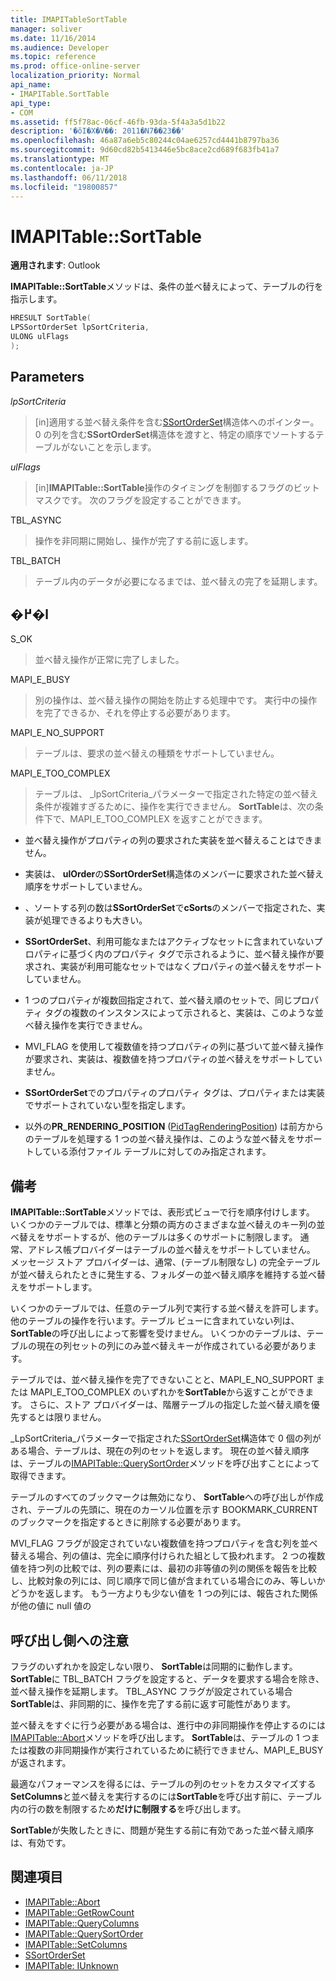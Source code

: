 ```yaml
---
title: IMAPITableSortTable
manager: soliver
ms.date: 11/16/2014
ms.audience: Developer
ms.topic: reference
ms.prod: office-online-server
localization_priority: Normal
api_name:
- IMAPITable.SortTable
api_type:
- COM
ms.assetid: ff5f78ac-06cf-46fb-93da-5f4a3a5d1b22
description: '�ŏI�X�V��: 2011�N7��23��'
ms.openlocfilehash: 46a87a6eb5c80244c04ae6257cd4441b8797ba36
ms.sourcegitcommit: 9d60cd82b5413446e5bc8ace2cd689f683fb41a7
ms.translationtype: MT
ms.contentlocale: ja-JP
ms.lasthandoff: 06/11/2018
ms.locfileid: "19800857"
---
```

# <a name="imapitablesorttable"></a>IMAPITable::SortTable

**適用されます**: Outlook 
  
**IMAPITable::SortTable**メソッドは、条件の並べ替えによって、テーブルの行を指示します。 
  
```cpp
HRESULT SortTable(
LPSSortOrderSet lpSortCriteria,
ULONG ulFlags
);
```

## <a name="parameters"></a>Parameters

_lpSortCriteria_
  
> [in]適用する並べ替え条件を含む[SSortOrderSet](ssortorderset.md)構造体へのポインター。 0 の列を含む**SSortOrderSet**構造体を渡すと、特定の順序でソートするテーブルがないことを示します。 
    
_ulFlags_
  
> [in]**IMAPITable::SortTable**操作のタイミングを制御するフラグのビットマスクです。 次のフラグを設定することができます。 
    
TBL_ASYNC 
  
> 操作を非同期に開始し、操作が完了する前に返します。
    
TBL_BATCH 
  
> テーブル内のデータが必要になるまでは、並べ替えの完了を延期します。
    
## <a name="return-value"></a>�߂�l

S_OK 
  
> 並べ替え操作が正常に完了しました。
    
MAPI_E_BUSY 
  
> 別の操作は、並べ替え操作の開始を防止する処理中です。 実行中の操作を完了できるか、それを停止する必要があります。
    
MAPI_E_NO_SUPPORT 
  
> テーブルは、要求の並べ替えの種類をサポートしていません。
    
MAPI_E_TOO_COMPLEX 
  
> テーブルは、 _lpSortCriteria_パラメーターで指定された特定の並べ替え条件が複雑すぎるために、操作を実行できません。 **SortTable**は、次の条件下で、MAPI_E_TOO_COMPLEX を返すことができます。 
    
   - 並べ替え操作がプロパティの列の要求された実装を並べ替えることはできません。
    
   - 実装は、 **ulOrder**の**SSortOrderSet**構造体のメンバーに要求された並べ替え順序をサポートしていません。 
    
   - 、ソートする列の数は**SSortOrderSet**で**cSorts**のメンバーで指定された、実装が処理できるよりも大きい。
    
   - **SSortOrderSet**、利用可能なまたはアクティブなセットに含まれていないプロパティに基づく内のプロパティ タグで示されるように、並べ替え操作が要求され、実装が利用可能なセットではなくプロパティの並べ替えをサポートしていません。
    
   - 1 つのプロパティが複数回指定されて、並べ替え順のセットで、同じプロパティ タグの複数のインスタンスによって示されると、実装は、このような並べ替え操作を実行できません。
    
   - MVI_FLAG を使用して複数値を持つプロパティの列に基づいて並べ替え操作が要求され、実装は、複数値を持つプロパティの並べ替えをサポートしていません。 
    
   - **SSortOrderSet**でのプロパティのプロパティ タグは、プロパティまたは実装でサポートされていない型を指定します。 
    
   - 以外の**PR_RENDERING_POSITION** ([PidTagRenderingPosition](pidtagrenderingposition-canonical-property.md)) は前方からのテーブルを処理する 1 つの並べ替え操作は、このような並べ替えをサポートしている添付ファイル テーブルに対してのみ指定されます。
    
## <a name="remarks"></a>備考

**IMAPITable::SortTable**メソッドでは、表形式ビューで行を順序付けします。 いくつかのテーブルでは、標準と分類の両方のさまざまな並べ替えのキー列の並べ替えをサポートするが、他のテーブルは多くのサポートに制限します。 通常、アドレス帳プロバイダーはテーブルの並べ替えをサポートしていません。 メッセージ ストア プロバイダーは、通常、(テーブル制限なし) の完全テーブルが並べ替えられたときに発生する、フォルダーの並べ替え順序を維持する並べ替えをサポートします。 
  
いくつかのテーブルでは、任意のテーブル列で実行する並べ替えを許可します。 他のテーブルの操作を行います。テーブル ビューに含まれていない列は、 **SortTable**の呼び出しによって影響を受けません。 いくつかのテーブルは、テーブルの現在の列セットの列にのみ並べ替えキーが作成されている必要があります。 
  
テーブルでは、並べ替え操作を完了できないことと、MAPI_E_NO_SUPPORT または MAPI_E_TOO_COMPLEX のいずれかを**SortTable**から返すことができます。 さらに、ストア プロバイダーは、階層テーブルの指定した並べ替え順を優先するとは限りません。 
  
_LpSortCriteria_パラメーターで指定された[SSortOrderSet](ssortorderset.md)構造体で 0 個の列がある場合、テーブルは、現在の列のセットを返します。 現在の並べ替え順序は、テーブルの[IMAPITable::QuerySortOrder](imapitable-querysortorder.md)メソッドを呼び出すことによって取得できます。 
  
テーブルのすべてのブックマークは無効になり、 **SortTable**への呼び出しが作成され、テーブルの先頭に、現在のカーソル位置を示す BOOKMARK_CURRENT のブックマークを指定するときに削除する必要があります。 
  
MVI_FLAG フラグが設定されていない複数値を持つプロパティを含む列を並べ替える場合、列の値は、完全に順序付けられた組として扱われます。 2 つの複数値を持つ列の比較では、列の要素には、最初の非等値の列の関係を報告を比較し、比較対象の列には、同じ順序で同じ値が含まれている場合にのみ、等しいかどうかを返します。 もう一方よりも少ない値を 1 つの列には、報告された関係が他の値に null 値の
  
## <a name="notes-to-callers"></a>呼び出し側への注意

フラグのいずれかを設定しない限り、 **SortTable**は同期的に動作します。 **SortTable**に TBL_BATCH フラグを設定すると、データを要求する場合を除き、並べ替え操作を延期します。 TBL_ASYNC フラグが設定されている場合**SortTable**は、非同期的に、操作を完了する前に返す可能性があります。 
  
並べ替えをすぐに行う必要がある場合は、進行中の非同期操作を停止するのには[IMAPITable::Abort](imapitable-abort.md)メソッドを呼び出します。 **SortTable**は、テーブルの 1 つまたは複数の非同期操作が実行されているために続行できません、MAPI_E_BUSY が返されます。 
  
最適なパフォーマンスを得るには、テーブルの列のセットをカスタマイズする**SetColumns**と並べ替えを実行するのには**SortTable**を呼び出す前に、テーブル内の行の数を制限するため**だけに制限する**を呼び出します。 
  
**SortTable**が失敗したときに、問題が発生する前に有効であった並べ替え順序は、有効です。 
  
## <a name="see-also"></a>関連項目

- [IMAPITable::Abort](imapitable-abort.md)
- [IMAPITable::GetRowCount](imapitable-getrowcount.md)
- [IMAPITable::QueryColumns](imapitable-querycolumns.md)
- [IMAPITable::QuerySortOrder](imapitable-querysortorder.md)
- [IMAPITable::SetColumns](imapitable-setcolumns.md)
- [SSortOrderSet](ssortorderset.md)
- [IMAPITable: IUnknown](imapitableiunknown.md)

